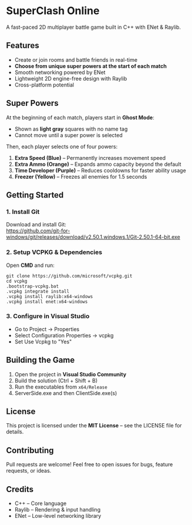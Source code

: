 # SuperClash Online
A fast-paced 2D multiplayer battle game built in C++ with ENet & Raylib.

## Features
- Create or join rooms and battle friends in real-time  
- **Choose from unique super powers at the start of each match**  
- Smooth networking powered by ENet  
- Lightweight 2D engine-free design with Raylib  
- Cross-platform potential  

## Super Powers
At the beginning of each match, players start in **Ghost Mode**:  
- Shown as **light gray** squares with no name tag  
- Cannot move until a super power is selected  

Then, each player selects one of four powers:

1. **Extra Speed (Blue)** – Permanently increases movement speed  
2. **Extra Ammo (Orange)** – Expands ammo capacity beyond the default  
3. **Time Developer (Purple)** – Reduces cooldowns for faster ability usage  
4. **Freezer (Yellow)** – Freezes all enemies for 1.5 seconds  

## Getting Started

### 1. Install Git
Download and install Git:  
https://github.com/git-for-windows/git/releases/download/v2.50.1.windows.1/Git-2.50.1-64-bit.exe  

### 2. Setup VCPKG & Dependencies
Open **CMD** and run:
```
git clone https://github.com/microsoft/vcpkg.git
cd vcpkg
.bootstrap-vcpkg.bat
.vcpkg integrate install
.vcpkg install raylib:x64-windows
.vcpkg install enet:x64-windows
```

### 3. Configure in Visual Studio
- Go to Project → Properties  
- Select Configuration Properties → vcpkg  
- Set Use Vcpkg to "Yes"  

## Building the Game
1. Open the project in **Visual Studio Community**  
2. Build the solution (Ctrl + Shift + B)  
3. Run the executables from `x64/Release`
4. ServerSide.exe and then ClientSide.exe(s)

## License
This project is licensed under the **MIT License** – see the LICENSE file for details.  

## Contributing
Pull requests are welcome! Feel free to open issues for bugs, feature requests, or ideas.  

## Credits
- C++ – Core language  
- Raylib – Rendering & input handling  
- ENet – Low-level networking library  
